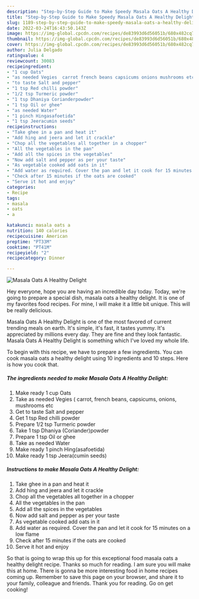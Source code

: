 ```yaml
---
description: "Step-by-Step Guide to Make Speedy Masala Oats A Healthy Delight"
title: "Step-by-Step Guide to Make Speedy Masala Oats A Healthy Delight"
slug: 1189-step-by-step-guide-to-make-speedy-masala-oats-a-healthy-delight
date: 2022-03-24T16:43:50.143Z
image: https://img-global.cpcdn.com/recipes/de83993d6d56051b/680x482cq70/masala-oats-a-healthy-delight-recipe-main-photo.jpg
thumbnail: https://img-global.cpcdn.com/recipes/de83993d6d56051b/680x482cq70/masala-oats-a-healthy-delight-recipe-main-photo.jpg
cover: https://img-global.cpcdn.com/recipes/de83993d6d56051b/680x482cq70/masala-oats-a-healthy-delight-recipe-main-photo.jpg
author: Julia Delgado
ratingvalue: 4
reviewcount: 30083
recipeingredient:
- "1 cup Oats"
- "as needed Vegies  carrot french beans capsicums onions mushrooms etc"
- "to taste Salt and pepper"
- "1 tsp Red chilli powder"
- "1/2 tsp Turmeric powder"
- "1 tsp Dhaniya Corianderpowder"
- "1 tsp Oil or ghee"
- "as needed Water"
- "1 pinch Hingasafoetida"
- "1 tsp Jeeracumin seeds"
recipeinstructions:
- "Take ghee in a pan and heat it"
- "Add hing and jeera and let it crackle"
- "Chop all the vegetables all together in a chopper"
- "All the vegetables in the pan"
- "Add all the spices in the vegetables"
- "Now add salt and pepper as per your taste"
- "As vegetable cooked add oats in it"
- "Add water as required. Cover the pan and let it cook for 15 minutes on a low flame"
- "Check after 15 minutes if the oats are cooked"
- "Serve it hot and enjoy"
categories:
- Recipe
tags:
- masala
- oats
- a

katakunci: masala oats a 
nutrition: 140 calories
recipecuisine: American
preptime: "PT33M"
cooktime: "PT41M"
recipeyield: "2"
recipecategory: Dinner

---
```



![Masala Oats A Healthy Delight](https://img-global.cpcdn.com/recipes/de83993d6d56051b/680x482cq70/masala-oats-a-healthy-delight-recipe-main-photo.jpg)

Hey everyone, hope you are having an incredible day today. Today, we're going to prepare a special dish, masala oats a healthy delight. It is one of my favorites food recipes. For mine, I will make it a little bit unique. This will be really delicious.



Masala Oats A Healthy Delight is one of the most favored of current trending meals on earth. It's simple, it's fast, it tastes yummy. It's appreciated by millions every day. They are fine and they look fantastic. Masala Oats A Healthy Delight is something which I've loved my whole life.


To begin with this recipe, we have to prepare a few ingredients. You can cook masala oats a healthy delight using 10 ingredients and 10 steps. Here is how you cook that.

<!--inarticleads1-->

##### The ingredients needed to make Masala Oats A Healthy Delight:

1. Make ready 1 cup Oats
1. Take as needed Vegies ( carrot, french beans, capsicums, onions, mushrooms etc
1. Get to taste Salt and pepper
1. Get 1 tsp Red chilli powder
1. Prepare 1/2 tsp Turmeric powder
1. Take 1 tsp Dhaniya (Coriander)powder
1. Prepare 1 tsp Oil or ghee
1. Take as needed Water
1. Make ready 1 pinch Hing(asafoetida)
1. Make ready 1 tsp Jeera(cumin seeds)




<!--inarticleads2-->

##### Instructions to make Masala Oats A Healthy Delight:

1. Take ghee in a pan and heat it
1. Add hing and jeera and let it crackle
1. Chop all the vegetables all together in a chopper
1. All the vegetables in the pan
1. Add all the spices in the vegetables
1. Now add salt and pepper as per your taste
1. As vegetable cooked add oats in it
1. Add water as required. Cover the pan and let it cook for 15 minutes on a low flame
1. Check after 15 minutes if the oats are cooked
1. Serve it hot and enjoy




So that is going to wrap this up for this exceptional food masala oats a healthy delight recipe. Thanks so much for reading. I am sure you will make this at home. There is gonna be more interesting food in home recipes coming up. Remember to save this page on your browser, and share it to your family, colleague and friends. Thank you for reading. Go on get cooking!
